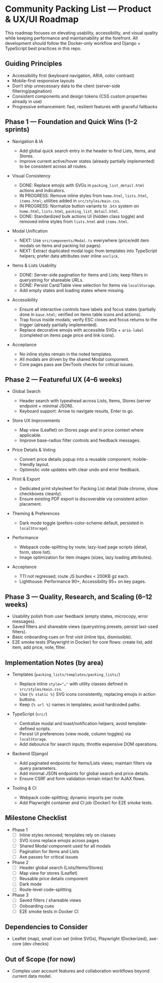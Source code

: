 # Community Packing List — Product & UX/UI Roadmap

This roadmap focuses on elevating usability, accessibility, and visual quality while keeping performance and maintainability at the forefront. All development should follow the Docker-only workflow and Django + TypeScript best practices in this repo.

## Guiding Principles
- Accessibility first (keyboard navigation, ARIA, color contrast)
- Mobile-first responsive layouts
- Don’t ship unnecessary data to the client (server-side filtering/pagination)
- Consistent components and design tokens (CSS custom properties already in use)
- Progressive enhancement: fast, resilient features with graceful fallbacks

## Phase 1 — Foundation and Quick Wins (1–2 sprints)

- Navigation & IA
  - Add global quick search entry in the header to find Lists, Items, and Stores.
  - Improve current active/hover states (already partially implemented) to be consistent across all routes.

- Visual Consistency
  - DONE: Replace emojis with SVGs in `packing_list_detail.html` actions and indicators.
  - IN PROGRESS: Remove inline styles from `home.html`, `lists.html`, `items.html`; utilities added in `src/styles/main.css`.
  - IN PROGRESS: Normalize button variants to `.btn` system on `home.html`, `lists.html`, `packing_list_detail.html`.
  - DONE: Standardized bulk actions UI (hidden class toggle) and removed inline styles from `lists.html` and `items.html`.

- Modal Unification
  - NEXT: Use `src/components/Modal.ts` everywhere (price/edit item modals on items and packing list pages).
  - NEXT: Extract duplicated modal logic from templates into TypeScript helpers; prefer data attributes over inline `onclick`.

- Items & Lists Usability
  - DONE: Server-side pagination for Items and Lists; keep filters in querystring for shareable URLs.
  - DONE: Persist Card/Table view selection for Items via `localStorage`.
  - Add empty states and loading states where missing.

- Accessibility
  - Ensure all interactive controls have labels and focus states (partially done in `base.html`; verified on items table icons and actions).
  - Trap focus inside modals; verify ESC closes and focus returns to the trigger (already partially implemented).
  - Replace decorative emojis with accessible SVGs + `aria-label` (completed on items page price and link icons).

- Acceptance
  - No inline styles remain in the noted templates.
  - All modals are driven by the shared Modal component.
  - Core pages pass axe DevTools checks for critical issues.

## Phase 2 — Featureful UX (4–6 weeks)

- Global Search
  - Header search with typeahead across Lists, Items, Stores (server endpoint + minimal JSON).
  - Keyboard support: Arrow to navigate results, Enter to go.

- Store UX Improvements
  - Map view (Leaflet) on Stores page and in price context where applicable.
  - Improve base-radius filter controls and feedback messages.

- Price Details & Voting
  - Convert price details popup into a reusable component; mobile-friendly layout.
  - Optimistic vote updates with clear undo and error feedback.

- Print & Export
  - Dedicated print stylesheet for Packing List detail (hide chrome, show checkboxes cleanly).
  - Ensure existing PDF export is discoverable via consistent action placement.

- Theming & Preferences
  - Dark mode toggle (prefers-color-scheme default, persisted in `localStorage`).

- Performance
  - Webpack code-splitting by route; lazy-load page scripts (detail, form, store list).
  - Image optimization for item images (sizes, lazy loading attributes).

- Acceptance
  - TTI not regressed; route JS bundles < 200KB gz each.
  - Lighthouse: Performance 90+, Accessibility 95+ on key pages.

## Phase 3 — Quality, Research, and Scaling (6–12 weeks)

- Usability polish from user feedback (empty states, microcopy, error messages).
- Saved filters and shareable views (querystring presets; persist last-used filters).
- Basic onboarding cues on first visit (inline tips, dismissible).
- E2E smoke tests (Playwright in Docker) for core flows: create list, add item, add price, vote, filter.

## Implementation Notes (by area)

- Templates (`packing_lists/templates/packing_lists/`)
  - Replace inline `style="…"` with utility classes defined in `src/styles/main.css`.
  - Use `{% static %}` SVG icons consistently, replacing emojis in action buttons.
  - Keep `{% url %}` names in templates; avoid hardcoded paths.

- TypeScript (`src/`)
  - Centralize modal and toast/notification helpers; avoid template-defined scripts.
  - Persist UI preferences (view mode, column toggles) via `localStorage`.
  - Add debounce for search inputs; throttle expensive DOM operations.

- Backend (Django)
  - Add paginated endpoints for Items/Lists views; maintain filters via query parameters.
  - Add minimal JSON endpoints for global search and price details.
  - Ensure CSRF and form validation remain intact for AJAX flows.

- Tooling & CI
  - Webpack code-splitting; dynamic imports per route.
  - Add Playwright container and CI job (Docker) for E2E smoke tests.

## Milestone Checklist

- Phase 1
  - [ ] Inline styles removed; templates rely on classes
  - [ ] SVG icons replace emojis across pages
  - [ ] Shared Modal component used for all modals
  - [ ] Pagination for Items and Lists
  - [ ] Axe passes for critical issues

- Phase 2
  - [ ] Header global search (Lists/Items/Stores)
  - [ ] Map view for stores (Leaflet)
  - [ ] Reusable price details component
  - [ ] Dark mode
  - [ ] Route-level code-splitting

- Phase 3
  - [ ] Saved filters / shareable views
  - [ ] Onboarding cues
  - [ ] E2E smoke tests in Docker CI

## Dependencies to Consider
- Leaflet (map), small icon set (inline SVGs), Playwright (Dockerized), axe-core (dev checks)

## Out of Scope (for now)
- Complex user account features and collaboration workflows beyond current data model.


